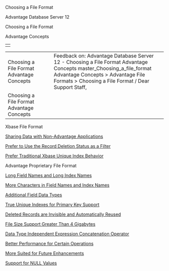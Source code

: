 Choosing a File Format




Advantage Database Server 12  

Choosing a File Format

Advantage Concepts

|  |
| --- |
|  |

|  |  |  |  |  |
| --- | --- | --- | --- | --- |
| Choosing a File Format  Advantage Concepts |  |  | Feedback on: Advantage Database Server 12 - Choosing a File Format Advantage Concepts master\_Choosing\_a\_file\_format Advantage Concepts > Advantage File Formats > Choosing a File Format / Dear Support Staff, |  |
| Choosing a File Format  Advantage Concepts |  |  |  |  |

Xbase File Format

[Sharing Data with Non-Advantage Applications](master_sharing_data_with_non_advantage_applications.htm)

[Prefer to Use the Record Deletion Status as a Filter](master_prefer_to_use_the_record_deletion_status_as_a_filter.htm)

[Prefer Traditional Xbase Unique Index Behavior](master_prefer_traditional_xbase_unique_index_behavior.htm)

Advantage Proprietary File Format

[Long Field Names and Long Index Names](master_long_field_names_and_long_index_names.htm)

[More Characters in Field Names and Index Names](master_more_characters_in_field_names_and_index_names.htm)

[Additional Field Data Types](master_additional_field_data_types.htm)

[True Unique Indexes for Primary Key Support](master_true_unique_indexes_for_primary_key_support.htm)

[Deleted Records are Invisible and Automatically Reused](master_deleted_records_are_invisible_and_automatically_reused.htm)

[File Size Support Greater Than 4 Gigabytes](master_file_size_support_greater_than_4_gigabytes.htm)

[Data Type Independent Expression Concatenation Operator](master_data_type_independent_expression_concatenation_operator.htm)

[Better Performance for Certain Operations](master_better_performance_for_certain_operations.htm)

[More Suited for Future Enhancements](master_more_suited_for_future_enhancements.htm)

[Support for NULL Values](master_support_for_null_values.htm)